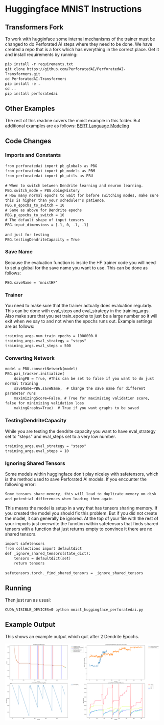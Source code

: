 # Huggingface MNIST Instructions

## Transformers Fork

To work with hugginface some internal mechanisms of the trainer must be changed to do Perforated AI steps where they need to be done.  We have created a repo that is a fork which has everything in the correct place.  Get it and install requirements by running:

    pip install -r requirements.txt
    git clone https://github.com/PerforatedAI/PerforatedAI-Transformers.git
    cd PerforatedAI-Transformers
    pip install -e .
    cd ..
    pip install perforatedai

    
## Other Examples
The rest of this readme covers the mnist example in this folder.  But additional examples are as follows:
    [BERT Language Modeling](https://github.com/PerforatedAI/PerforatedAI-Transformers/tree/main/examples/pytorch/language-modeling)
    
## Code Changes

### Imports and Constants

    from perforatedai import pb_globals as PBG
    from perforatedai import pb_models as PBM
    from perforatedai import pb_utils as PBU

    # When to switch between Dendrite learning and neuron learning. 
    PBG.switch_mode = PBG.doingHistory 
    # How many normal epochs to wait for before switching modes, make sure this is higher than your scheduler's patience.
    PBG.n_epochs_to_switch = 10  
    # Same as above for Dendrite epochs
    PBG.p_epochs_to_switch = 10
    # The default shape of input tensors
    PBG.input_dimensions = [-1, 0, -1, -1]
    
    and just for testing
    PBG.testingDendriteCapacity = True

### Save Name

Because the evaluation function is inside the HF trainer code you will need to set a global for the save name you want to use.  This can be done as follows:

    PBG.saveName = 'mnistHF'

### Trainer

You need to make sure that the trainer actually does evaluation regularly.  This can be done with eval_steps and eval_strategy in the training_args.  Also make sure that you set train_epochs to just be a large number so it will exit when we say to and not when the epochs runs out.  Example settings are as follows:

    training_args.num_train_epochs = 1000000.0
    training_args.eval_strategy = "steps"
    training_args.eval_steps = 500

### Converting Network

    model = PBU.convertNetwork(model)
    PBG.pai_tracker.initialize(
        doingPB = True, #This can be set to false if you want to do just normal training 
        saveName=PBG.saveName,  # Change the save name for different parameter runs
        maximizingScore=False, # True for maximizing validation score, false for minimizing validation loss
        makingGraphs=True)  # True if you want graphs to be saved
    
### TestingDendriteCapacity

While you are testing the dendrite capacity you want to have eval_strategy set to "steps" and eval_steps set to a very low number.

    training_args.eval_strategy = "steps"
    training_args.eval_steps = 10
    
### Ignoring Shared Tensors

Some models within huggingface don't play niceley with safetensors, which is the method used to save Perforated AI models.  If you encounter the following error:
    
    Some tensors share memory, this will lead to duplicate memory on disk and potential differences when loading them again
    
This means the model is setup in a way that has tensors sharing memory.  If you created the model you should fix this problem.  But if you did not create the model, it can generally be ignored.  At the top of your file with the rest of your imports just overwrite the function within safetensors that finds shared tensors with a function that just returns empty to convince it there are no shared tensors.

    import safetensors
    from collections import defaultdict
    def _ignore_shared_tensors(state_dict):
        tensors = defaultdict(set)
        return tensors
    
    safetensors.torch._find_shared_tensors = _ignore_shared_tensors
    
## Running
    
Then just run as usual:

    CUDA_VISIBLE_DEVICES=0 python mnist_huggingface_perforatedai.py 

## Example Output
This shows an example output which quit after 2 Dendrite Epochs.

![ExampleOutput](ExampleOutput.png "Example Output")
